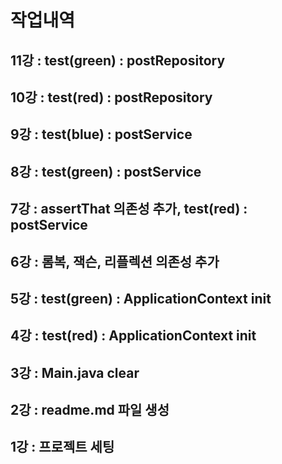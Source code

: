 # 작업내역

## 11강 : test(green) : postRepository

## 10강 : test(red) : postRepository

## 9강 : test(blue) : postService

## 8강 : test(green) : postService

## 7강 : assertThat 의존성 추가, test(red) : postService

## 6강 : 롬복, 잭슨, 리플렉션 의존성 추가

## 5강 : test(green) : ApplicationContext init

## 4강 : test(red) : ApplicationContext init

## 3강 : Main.java clear

## 2강 : readme.md 파일 생성

## 1강 : 프로젝트 세팅